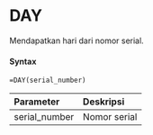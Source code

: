 # DAY

Mendapatkan hari dari nomor serial.

#### Syntax

```text
=DAY(serial_number)
```

| Parameter | Deskripsi |
| :--- | :--- |
| serial_number | Nomor serial |